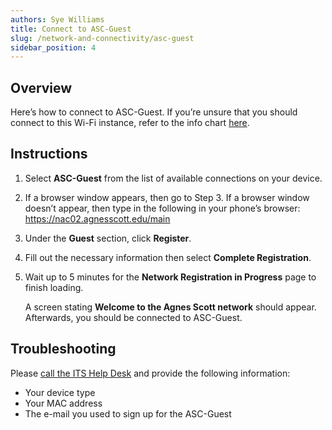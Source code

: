 ```yaml
---
authors: Sye Williams
title: Connect to ASC-Guest
slug: /network-and-connectivity/asc-guest
sidebar_position: 4
---
```


## Overview 

Here’s how to connect to ASC-Guest. If you’re unsure that you should connect to this Wi-Fi instance, refer to the info chart [here](https://asc-testsite2.netlify.app/docs/contact-info-hours). 

## Instructions

1. Select **ASC-Guest** from the list of available connections on your device.

2. If a browser window appears, then go to Step 3. If a browser window doesn’t appear, then type in the following in your phone’s browser: https://nac02.agnesscott.edu/main  

3. Under the **Guest** section, click **Register**. 

4. Fill out the necessary information then select **Complete Registration**. 

5. Wait up to 5 minutes for the **Network Registration in Progress** page to finish loading. 

   A screen stating **Welcome to the Agnes Scott network** should appear. Afterwards, you should be connected to ASC-Guest.


## Troubleshooting

Please [call the ITS Help Desk](https://asc-testsite2.netlify.app/docs/contact-info-hours)  and provide the following information:
- Your device type
- Your MAC address
- The e-mail you used to sign up for the ASC-Guest